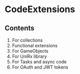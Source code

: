 # CodeExtensions

## Contents
1. For collections
2. Functional extensions
3. For GameObjects
4. For UniRx library
5. For Tasks and async code
6. For OAuth and JWT tokens